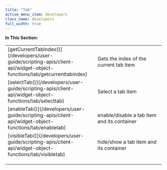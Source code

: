 ```yaml
---
title: "Tab"
active_menu_item: developers
class_name: developers
full_width: true
---
```



**In This Section:**

<table>
<tr>
<td width="182">
[getCurrentTabIndex()](/developers/user-guide/scripting-apis/client-api/widget-object-functions/tab/getcurrenttabindex)

</td>
<td width="8">
</td>
<td width="752">
Gets the index of the current tab item

</td>
</tr>
<tr>
<td width="182">
[selectTab()](/developers/user-guide/scripting-apis/client-api/widget-object-functions/tab/selecttab)

</td>
<td width="8">
</td>
<td width="752">
Select a tab item

</td>
</tr>
<tr>
<td width="182">
[enableTab()](/developers/user-guide/scripting-apis/client-api/widget-object-functions/tab/enabletab)

</td>
<td width="8">
</td>
<td width="752">
enable/disable a tab item and its container

</td>
</tr>
<tr>
<td width="182">
[visibleTab()](/developers/user-guide/scripting-apis/client-api/widget-object-functions/tab/visibletab)

</td>
<td width="8">
</td>
<td width="752">
hide/show a tab item and its container

</td>
</tr>
<tr>
<td width="182">
</td>
<td width="8">
</td>
<td width="752">
</td>
</tr>
<tr>
<td width="182">
</td>
<td width="8">
</td>
<td width="752">
</td>
</tr>
<tr>
<td width="182">
</td>
<td width="8">
</td>
<td width="752">
</td>
</tr>
</table>
